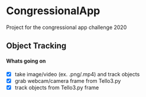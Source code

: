 # CongressionalApp
Project for the congressional app challenge 2020

## Object Tracking
#### Whats going on
- [x] take image/video (ex. .png/.mp4) and track objects
- [x] grab webcam/camera frame from Tello3.py
- [x] track objects from Tello3.py frame
